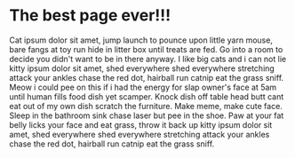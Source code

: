 <html>
<head>
    <meta name="viewport" content="width=device-width, initial-scale=1, minimum-scale=1">
<title>The best page ever</title>
</head>
<body>
<h1>The best page ever!!!</h1>
<p>Cat ipsum dolor sit amet, jump launch to pounce upon little yarn mouse, bare fangs at toy run hide in litter box until treats are fed. Go into a room to decide you didn't want to be in there anyway. I like big cats and i can not lie kitty ipsum dolor sit amet, shed everywhere shed everywhere stretching attack your ankles chase the red dot, hairball run catnip eat the grass sniff. Meow i could pee on this if i had the energy for slap owner's face at 5am until human fills food dish yet scamper. Knock dish off table head butt cant eat out of my own dish scratch the furniture. Make meme, make cute face. Sleep in the bathroom sink chase laser but pee in the shoe. Paw at your fat belly licks your face and eat grass, throw it back up kitty ipsum dolor sit amet, shed everywhere shed everywhere stretching attack your ankles chase the red dot, hairball run catnip eat the grass sniff.</p>

	
<script src="https://daj00000eao59ead-dev-ed.develop.my.site.com/lightning/lightning.out.js"></script>
<script>
    $Lightning.use(
        "c:ChatApp", // Replace with your Aura App's name
        function() {
            $Lightning.createComponent(
                "c:customChatWidget", // Replace with your LWC's name
                {}, // Attributes for the component
                "lightning-container", // The ID of the container element
                function(component) {
                    console.log("Chat widget loaded!");
                }
            );
        },
        "https://YOUR_INSTANCE.force.com" // Replace with your Salesforce instance URL
    );
</script>

</body>
</html>
